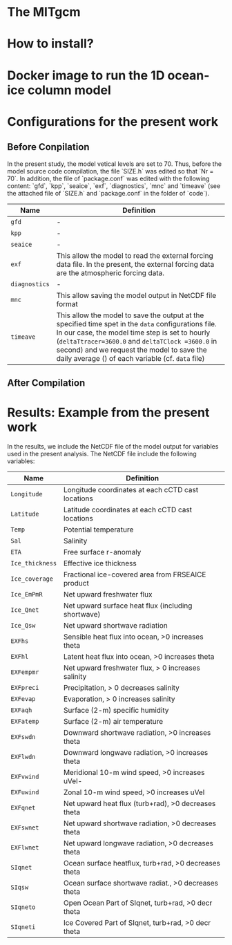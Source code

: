 <h1> The MITgcm</h1>

<h1>How to install?</h1>
<h1>Docker image to run the 1D ocean-ice column model</h1>
<h1>Configurations for the present work</h1>

<h2>Before Conpilation</h2>
In the present study, the model vetical levels are set to 70. Thus, before the model source code compilation, the file `SIZE.h` was edited so that `Nr = 70`. In addition, the file of `package.conf` was edited with the following content: `gfd`, `kpp`, `seaice`, `exf`, `diagnostics`, `mnc` and `timeave` (see the attached file of `SIZE.h` and `package.conf` in the folder of `code`).

| Name          | Definition                                                                                                                                                                                                                                                                                                   |
| ------------- | ------------------------------------------------------------------------------------------------------------------------------------------------------------------------------------------------------------------------------------------------------------------------------------------------------------ |
| `gfd`         | -                                                                                                                                                                                                                                                                                                            |
| `kpp`         | -                                                                                                                                                                                                                                                                                                            |
| `seaice`      | -                                                                                                                                                                                                                                                                                                            |
| `exf`         | This allow the model to read the external forcing data file. In the present, the external forcing data are the atmospheric forcing data.                                                                                                                                                                     |
| `diagnostics` | -                                                                                                                                                                                                                                                                                                            |
| `mnc`         | This allow saving the model output in NetCDF file format                                                                                                                                                                                                                                                     |
| `timeave`     | This allow the model to save the output at the specified time spet in the `data` configurations file. In our case, the model time step is set to hourly (`deltaTtracer=3600.0` and `deltaTClock =3600.0` in second) and we request the model to save the daily average () of each variable (cf. `data` file) |

<h2>After Compilation</h2>
<h1>Results: Example from the present work</h1>

In the results, we include the NetCDF file of the model output for variables used in the present analysis. The NetCDF file include the following variables:

| Name            | Definition                                           |
| --------------- | ---------------------------------------------------- |
| `Longitude`     | Longitude coordinates at each cCTD cast locations    |
| `Latitude`      | Latitude coordinates at each cCTD cast locations     |
| `Temp`          | Potential temperature                                |
| `Sal`           | Salinity                                             |
| `ETA`           | Free surface r-anomaly                               |
| `Ice_thickness` | Effective ice thickness                              |
| `Ice_coverage`  | Fractional ice-covered area from FRSEAICE product    |
| `Ice_EmPmR`     | Net upward freshwater flux                           |
| `Ice_Qnet`      | Net upward surface heat flux (including shortwave)   |
| `Ice_Qsw`       | Net upward shortwave radiation                       |
| `EXFhs`         | Sensible heat flux into ocean, >0 increases theta    |
| `EXFhl`         | Latent heat flux into ocean, >0 increases theta      |
| `EXFempmr`      | Net upward freshwater flux, > 0 increases salinity   |
| `EXFpreci`      | Precipitation, > 0 decreases salinity                |
| `EXFevap`       | Evaporation, > 0 increases salinity                  |
| `EXFaqh`        | Surface (2-m) specific humidity                      |
| `EXFatemp`      | Surface (2-m) air temperature                        |
| `EXFswdn`       | Downward shortwave radiation, >0 increases theta     |
| `EXFlwdn`       | Downward longwave radiation, >0 increases theta      |
| `EXFvwind`      | Meridional 10-m wind speed, >0 increases uVel-       |
| `EXFuwind`      | Zonal 10-m wind speed, >0 increases uVel             |
| `EXFqnet`       | Net upward heat flux (turb+rad), >0 decreases theta  |
| `EXFswnet`      | Net upward shortwave radiation, >0 decreases theta   |
| `EXFlwnet`      | Net upward longwave radiation, >0 decreases theta    |
| `SIqnet`        | Ocean surface heatflux, turb+rad, >0 decreases theta |
| `SIqsw`         | Ocean surface shortwave radiat., >0 decreases theta  |
| `SIqneto`       | Open Ocean Part of SIqnet, turb+rad, >0 decr theta   |
| `SIqneti`       | Ice Covered Part of SIqnet, turb+rad, >0 decr theta  |
